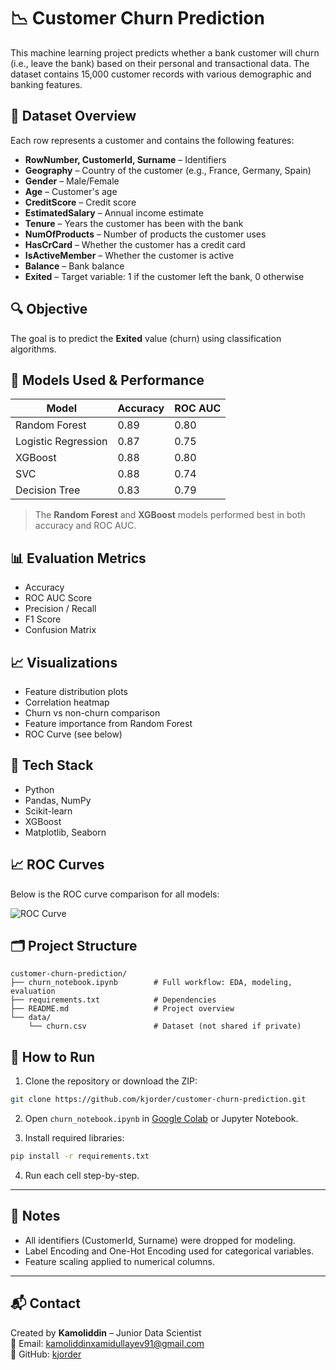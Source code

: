 
# 📉 Customer Churn Prediction

This machine learning project predicts whether a bank customer will churn (i.e., leave the bank) based on their personal and transactional data. The dataset contains 15,000 customer records with various demographic and banking features.

## 📂 Dataset Overview

Each row represents a customer and contains the following features:

- **RowNumber, CustomerId, Surname** – Identifiers
- **Geography** – Country of the customer (e.g., France, Germany, Spain)
- **Gender** – Male/Female
- **Age** – Customer's age
- **CreditScore** – Credit score
- **EstimatedSalary** – Annual income estimate
- **Tenure** – Years the customer has been with the bank
- **NumOfProducts** – Number of products the customer uses
- **HasCrCard** – Whether the customer has a credit card
- **IsActiveMember** – Whether the customer is active
- **Balance** – Bank balance
- **Exited** – Target variable: 1 if the customer left the bank, 0 otherwise

## 🔍 Objective

The goal is to predict the **Exited** value (churn) using classification algorithms.

## 🧠 Models Used & Performance

| Model               | Accuracy | ROC AUC |
|--------------------|----------|---------|
| Random Forest       | 0.89     | 0.80    |
| Logistic Regression | 0.87     | 0.75    |
| XGBoost             | 0.88     | 0.80    |
| SVC                 | 0.88     | 0.74    |
| Decision Tree       | 0.83     | 0.79    |

> The **Random Forest** and **XGBoost** models performed best in both accuracy and ROC AUC.

## 📊 Evaluation Metrics

- Accuracy
- ROC AUC Score
- Precision / Recall
- F1 Score
- Confusion Matrix

## 📈 Visualizations

- Feature distribution plots
- Correlation heatmap
- Churn vs non-churn comparison
- Feature importance from Random Forest
- ROC Curve (see below)

## 🧠 Tech Stack

- Python
- Pandas, NumPy
- Scikit-learn
- XGBoost
- Matplotlib, Seaborn

## 📈 ROC Curves

Below is the ROC curve comparison for all models:

![ROC Curve](images/roc_curve.png)

## 🗂 Project Structure

```
customer-churn-prediction/
├── churn_notebook.ipynb        # Full workflow: EDA, modeling, evaluation
├── requirements.txt            # Dependencies
├── README.md                   # Project overview
└── data/
    └── churn.csv               # Dataset (not shared if private)
```

## 🚀 How to Run

1. Clone the repository or download the ZIP:
```bash
git clone https://github.com/kjorder/customer-churn-prediction.git
```

2. Open `churn_notebook.ipynb` in [Google Colab](https://colab.research.google.com/) or Jupyter Notebook.

3. Install required libraries:
```bash
pip install -r requirements.txt
```

4. Run each cell step-by-step.

---

## 📌 Notes

- All identifiers (CustomerId, Surname) were dropped for modeling.
- Label Encoding and One-Hot Encoding used for categorical variables.
- Feature scaling applied to numerical columns.

---

## 📬 Contact

Created by **Kamoliddin** – Junior Data Scientist  
📧 Email: kamoliddinxamidullayev91@gmail.com  
🔗 GitHub: [kjorder](https://github.com/kjorder)
